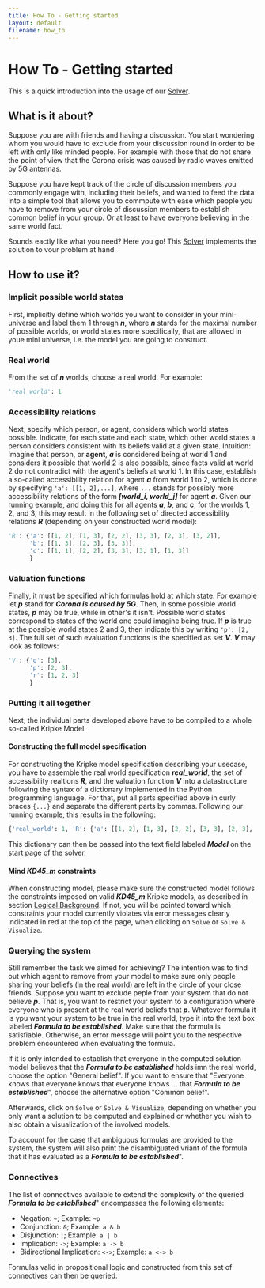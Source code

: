 ```yaml
---
title: How To - Getting started
layout: default
filename: how_to
--- 
```

# How To - Getting started

This is a quick introduction into the usage of our [Solver](https://bick95.pythonanywhere.com/). 

## What is it about? 

Suppose you are with friends and having a discussion. You start wondering whom you would have to exclude from your discussion round in order to be left with only like minded people. For example with those that do not share the point of view that the Corona crisis was caused by radio waves emitted by 5G antennas. 

Suppose you have kept track of the circle of discussion members you commonly engage with, including their beliefs, and wanted to feed the data into a simple tool that allows you to commpute with ease which people you have to remove from your circle of discussion members to establish common belief in your group. Or at least to have everyone believing in the same world fact. 

Sounds eactly like what you need? Here you go! This [Solver](https://bick95.pythonanywhere.com/) implements the solution to vour problem at hand. 

## How to use it?

### Implicit possible world states

First, implicitly define which worlds you want to consider in your mini-universe and label them 1 through **_n_**, where **_n_** stards for the maximal number of possible worlds, or world states more specifically, that are allowed in youe mini universe, i.e. the model you are going to construct. 

### Real world

From the set of **_n_** worlds, choose a real world. For example:

```python
'real_world': 1
```

### Accessibility relations

Next, specify which person, or agent, considers which world states possible. Indicate, for each state and each state, which other world states a person considers consistent with its beliefs valid at a given state. 
Intuition: Imagine that person, or **agent**, **_a_** is considered being at world 1 and considers it possible that world 2 is also possible, since facts valid at world 2 do not contradict with the agent's beliefs at world 1. 
In this case, establish a so-called accessibility relation for agent **_a_** from world 1 to 2, which is done by specifying `'a': [[1, 2],...]`, where `...` stands for possibly more accessibility relations of the form **_[world_i, world_j]_** for agent **_a_**. Given our running example, and doing this for all agents **_a_**, **_b_**, and **_c_**, for the worlds 1, 2, and 3, this may result in the following set of directed accessibility relations **_R_** (depending on your constructed world model):

```python
'R': {'a': [[1, 2], [1, 3], [2, 2], [3, 3], [2, 3], [3, 2]], 
      'b': [[1, 3], [2, 3], [3, 3]], 
      'c': [[1, 1], [2, 2], [3, 3], [3, 1], [1, 3]]
      }
```

### Valuation functions

Finally, it must be specified which formulas hold at which state. For example let **_p_** stand for **_Corona is caused by 5G_**. Then, in some possible world states, **_p_** may be true, while in other's it isn't. Possible world states correspond to states of the world one could imagine being true. If **_p_** is true at the possible world states 2 and 3, then indicate this by writing `'p': [2, 3]`. The full set of such evaluation functions is the specified as set **_V_**. **_V_** may look as follows:

```python
'V': {'q': [3], 
      'p': [2, 3], 
      'r': [1, 2, 3]
      }
```

### Putting it all together

Next, the individual parts developed above have to be compiled to a whole so-called Kripke Model. 

#### Constructing the full model specification

For constructing the Kripke model specification describing your usecase, you have to assemble the real world specification **_real_world_**, the set of accessibility realtions **_R_**, and the valuation function **_V_** into a datastructure following the syntax of a dictionary implemented in the Python programming language. For that, put all parts specified above in curly braces `{...}` and separate the different parts by commas. Following our running example, this results in the following:

```python
{'real_world': 1, 'R': {'a': [[1, 2], [1, 3], [2, 2], [3, 3], [2, 3], [3, 2]], 'b': [[1, 3], [2, 3], [3, 3]], 'c': [[1, 1], [2, 2], [3, 3], [3, 1], [1, 3]]}, 'V': {'q': [3], 'p': [2, 3], 'r': [1, 2, 3]}}
```

This dictionary can then be passed into the text field labeled **_Model_** on the start page of the solver. 

#### Mind **_KD45_m_** constraints

When constructing model, please make sure the constructed model follows the constraints imposed on valid **_KD45_m_** Kripke models, as described in section [Logical Background](https://bick95.github.io/beliefmaker/logical_background). If not, you will be pointed toward which constraints your model currently violates via error messages clearly indicated in red at the top of the page, when clicking on `Solve` or `Solve & Visualize`. 

### Querying the system

Still remember the task we aimed for achieving? The intention was to find out which agent to remove from your model to make sure only people sharing your beliefs (in the real world) are left in the circle of your close friends. Suppose you want to exclude peple from your system that do not believe **_p_**. That is, you want to restrict your system to a configuration where everyone who is present at the real world beliefs that **_p_**. 
Whatever formula it is ypu want your system to be true in the real world, type it into the text box labeled **_Formula to be established_**. Make sure that the formula is satisfiable. Otherwise, an error message will point you to the respective problem encountered when evaluating the formula. 

If it is only intended to establish that everyone in the computed solution model believes that the **_Formula to be established_** holds imn the real world, choose the option "General belief". If you want to ensure that "Everyone knows that everyone knows that everyone knows ... that **_Formula to be established_**", choose the alternative option "Common belief". 

Afterwards, click on `Solve` or `Solve & Visualize`, depending on whether you only want a solution to be computed and explained or whether you wish to also obtain a visualization of the involved models. 

To account for the case that ambiguous formulas are provided to the system, the system will also print the disambiguated vriant of the formula that it has evaluated as a **_Formula to be established_**". 

### Connectives

The list of connectives available to extend the complexity of the queried **_Formula to be established_**" encompasses the following elements: 

* Negation: `~`; Example: `~p`
* Conjunction: `&`; Example: `a & b`
* Disjunction:  `|`; Example: `a | b` 
* Implication: `->`; Example: `a -> b`
* Bidirectional Implication: `<->`; Example: `a <-> b`

Formulas valid in propositional logic and constructed from this set of connectives can then be queried. 
